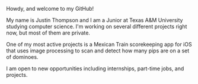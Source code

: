 Howdy, and welcome to my GitHub! 

My name is Justin Thompson and I am a Junior at Texas A&M University studying computer science. I'm working on several different projects right now, but most of them are private.

One of my most active projects is a Mexican Train scorekeeping app for iOS that uses image processing to scan and detect how many pips are on a set of dominoes.

I am open to new opportunities including internships, part-time jobs, and projects.
